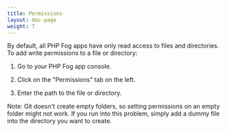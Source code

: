 ```yaml
---
title: Permissions
layout: doc-page
weight: 7
---
```


By default, all PHP Fog apps have only read access to files and directories. To add write permissions to a file or directory:

1. Go to your PHP Fog app console. 

2. Click on the "Permissions" tab on the left. 

3. Enter the path to the file or directory.

Note: Git doesn't create empty folders, so setting permissions on an empty folder might not work. If you run into this problem, simply add a dummy file into the directory you want to create. 
